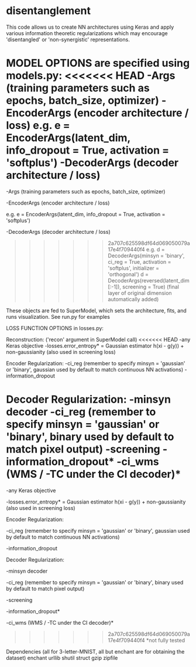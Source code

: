 # disentanglement

This code allows us to create NN architectures using Keras and apply various information theoretic regularizations which may encourage 'disentangled' or 'non-synergistic' representations.

MODEL OPTIONS are specified using models.py:
<<<<<<< HEAD
-Args (training parameters such as epochs, batch_size, optimizer)
-EncoderArgs (encoder architecture / loss)
  e.g. e = EncoderArgs(latent_dim, info_dropout = True, activation = 'softplus')
-DecoderArgs (decoder architecture / loss)
=======

-Args (training parameters such as epochs, batch_size, optimizer)

-EncoderArgs (encoder architecture / loss)

  e.g. e = EncoderArgs(latent_dim, info_dropout = True, activation = 'softplus')

-DecoderArgs (decoder architecture / loss)

>>>>>>> 2a707c625598df64d069050079a17e4f709440f4
  e.g. d = DecoderArgs(minsyn = 'binary', ci_reg = True, activation = 'softplus', initializer = 'orthogonal')
       d = DecoderArgs(reversed(latent_dim[:-1]), screening = True) (final layer of original dimension automatically added)

These objects are fed to SuperModel, which sets the architecture, fits, and runs visualization. See run.py for examples


LOSS FUNCTION OPTIONS in losses.py:

Reconstruction:  ('recon' argument in SuperModel call)
<<<<<<< HEAD
-any Keras objective
-losses.error_entropy* = Gaussian estimator h(xi - g(y)) + non-gaussianity (also used in screening loss)

Encoder Regularization:
-ci_reg (remember to specify minsyn = 'gaussian' or 'binary', gaussian used by default to match continuous NN activations)
-information_dropout

Decoder Regularization:
-minsyn decoder
-ci_reg (remember to specify minsyn = 'gaussian' or 'binary', binary used by default to match pixel output)
-screening
-information_dropout*
-ci_wms (WMS / -TC under the CI decoder)*
=======

-any Keras objective

-losses.error_entropy* = Gaussian estimator h(xi - g(y)) + non-gaussianity (also used in screening loss)

Encoder Regularization:

-ci_reg (remember to specify minsyn = 'gaussian' or 'binary', gaussian used by default to match continuous NN activations)

-information_dropout

Decoder Regularization:

-minsyn decoder

-ci_reg (remember to specify minsyn = 'gaussian' or 'binary', binary used by default to match pixel output)

-screening

-information_dropout*

-ci_wms (WMS / -TC under the CI decoder)*

>>>>>>> 2a707c625598df64d069050079a17e4f709440f4
*not fully tested


Dependencies (all for 3-letter-MNIST, all but enchant are for obtaining the dataset) 
enchant 
urllib
shutil
struct
gzip
zipfile
